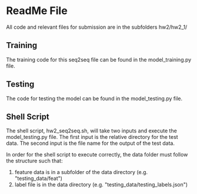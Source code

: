 # ReadMe File

All code and relevant files for submission are in the subfolders hw2/hw2_1/

## Training

The training code for this seq2seq file can be found in the model_training.py file.

## Testing

The code for testing the model can be found in the model_testing.py file.

## Shell Script

The shell script, hw2_seq2seq.sh, will take two inputs and execute the model_testing.py file. The first input is the relative directory for the test data. The second input is the file name for the output of the test data.

In order for the shell script to execute correctly, the data folder must follow the structure such that:

1) feature data is in a subfolder of the data directory (e.g. "testing_data/feat")
2) label file is in the data directory (e.g. "testing_data/testing_labels.json")
